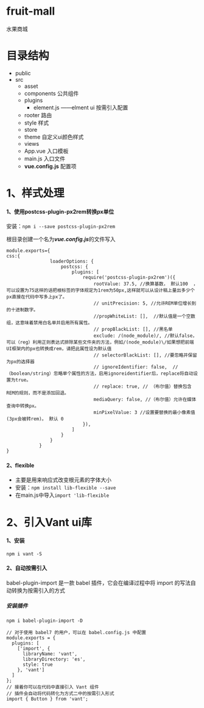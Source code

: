 # fruit-mall
水果商城
# 目录结构
- public
- src
  - asset
  - components 公共组件
  - plugins 
    - element.js ——elment ui 按需引入配置
  - rooter 路由
  - style  样式
  - store
  - theme 自定义ui颜色样式  
  - views 
  - App.vue 入口模板
  - main.js  入口文件
  - **vue.config.js**  配置项

# 1、样式处理
#### 1、使用postcss-plugin-px2rem转换px单位
安装：`npm i --save postcss-plugin-px2rem`

根目录创建一个名为***vue.config.js***的文件写入
```
module.exports={
css:{
                loaderOptions: {
                    postcss: {
                        plugins: [
                            require('postcss-plugin-px2rem')({
                                rootValue: 37.5, //换算基数， 默认100  ，可以设置为75这样的话把根标签的字体规定为1rem为50px,这样就可以从设计稿上量出多少个px直接在代码中写多上px了。
                                // unitPrecision: 5, //允许REM单位增长到的十进制数字。
                                //propWhiteList: [],  //默认值是一个空数组，这意味着禁用白名单并启用所有属性。
                                // propBlackList: [], //黑名单
                                exclude: /(node_module)/, //默认false，可以（reg）利用正则表达式排除某些文件夹的方法，例如/(node_module)\/如果想把前端UI框架内的px也转换成rem，请把此属性设为默认值
                                // selectorBlackList: [], //要忽略并保留为px的选择器
                                // ignoreIdentifier: false,  //（boolean/string）忽略单个属性的方法，启用ignoreidentifier后，replace将自动设置为true。
                                // replace: true, // （布尔值）替换包含REM的规则，而不是添加回退。
                                mediaQuery: false, //（布尔值）允许在媒体查询中转换px。
                                minPixelValue: 3 //设置要替换的最小像素值(3px会被转rem)。 默认 0
                            }),
                        ]
                    }
                }
            }
}
```
#### 2、flexible
- 主要是用来响应式改变根元素的字体大小
- 安装：`npm install lib-flexible --save`
- 在main.js中导入`import 'lib-flexible`

# 2、引入Vant ui库
#### 1、安装
`npm i vant -S`
#### 2、自动按需引入
babel-plugin-import 是一款 babel 插件，它会在编译过程中将 import 的写法自动转换为按需引入的方式
##### 安装插件
`npm i babel-plugin-import -D`
```
// 对于使用 babel7 的用户，可以在 babel.config.js 中配置
module.exports = {
  plugins: [
    ['import', {
      libraryName: 'vant',
      libraryDirectory: 'es',
      style: true
    }, 'vant']
  ]
};
// 接着你可以在代码中直接引入 Vant 组件
// 插件会自动将代码转化为方式二中的按需引入形式
import { Button } from 'vant';
```